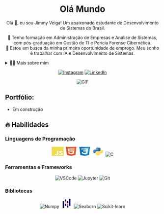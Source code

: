 <!-- Título -->
<h1 align="center">Olá Mundo</h1>

<!-- Apresentação -->
<p align="center">
  Olá 👋, eu sou Jimmy Veiga! Um apaixonado estudante de Desenvolvimento de Sistemas do Brasil.
</p>

<p align="center">
  🌱 Tenho formação em Administração de Empresas e Análise de Sistemas, com pós-graduação em Gestão de TI e Perícia Forense Cibernética.
  <br>
  🔭 Estou em busca da minha primeira oportunidade de emprego. Meu sonho é trabalhar com IA e Desenvolvimento de Sistemas.
</p>

<details>
  <summary>👨‍💻 Mais sobre mim</summary>
  <p>
    💬 Tenho 46 anos e atualmente moro no Brasil. Tenho experiência com JavaScript, PHP, SQL e agora estou aprendendo Python, Análise de Dados, Visualização de Dados e Machine Learning. Também aprendi análise forense computacional, o que me ajudou a desenvolver habilidades importantes como criatividade, comunicação, marketing, capacidade analítica e gestão computacional.
    <br>
    ⚡ Gosto de ler, seja um bom livro, mangá ou quadrinhos, além de assistir filmes e jogar! Acredito que nossos interesses pessoais contribuem para uma percepção mais refinada das coisas e resolução de problemas. \o/
  </p>
</details>

<!-- Links -->
<p align="center">
  <a href="https://www.instagram.com/veigajimmy/"><img src="https://img.shields.io/badge/Instagram-E4405F?style=for-the-badge&logo=instagram&logoColor=white" alt="Instagram"></a>
  <a href="https://www.linkedin.com/in/jimmy-richard-de-sena-veiga-430b16228/"><img src="https://img.shields.io/badge/LinkedIn-0077B5?style=for-the-badge&logo=linkedin&logoColor=white" alt="LinkedIn"></a>
</p>

<!-- GIF -->
<p align="center">
  <img src="https://i.gifer.com/75lD.gif" height="150" alt="GIF">
</p>

<!-- Portfolio -->
## Portfólio:
- Em construção

## 🔥 Habilidades
<!-- Habilidades: Linguagens de Programação -->
<h3>Linguagens de Programação</h3>
<p align="center">
  <img src="https://raw.githubusercontent.com/devicons/devicon/master/icons/javascript/javascript-plain.svg" alt="JavaScript" height="30" width="40">
  <img src="https://raw.githubusercontent.com/devicons/devicon/master/icons/html5/html5-original.svg" alt="HTML" height="30" width="40">
  <img src="https://raw.githubusercontent.com/devicons/devicon/master/icons/css3/css3-original.svg" alt="CSS" height="30" width="40">
  <img src="https://raw.githubusercontent.com/devicons/devicon/master/icons/python/python-original.svg" alt="Python" height="30" width="40">
  <img src="https://cdn.jsdelivr.net/gh/devicons/devicon/icons/c/c-original.svg" alt="C" height="30" width="40">
</p>

<!-- Habilidades: Ferramentas e Frameworks -->
<h3>Ferramentas e Frameworks</h3>
<p align="center">
  <img src="https://cdn.jsdelivr.net/gh/devicons/devicon/icons/vscode/vscode-original.svg" alt="VSCode" height="30" width="40">
  <img src="https://cdn.jsdelivr.net/gh/devicons/devicon/icons/jupyter/jupyter-original.svg" alt="Jupyter" height="30" width="40">
  <img src="https://cdn.jsdelivr.net/gh/devicons/devicon/icons/git/git-original.svg" alt="Git" height="30" width="40">
</p>

<!-- Habilidades: Bibliotecas -->
<h3>Bibliotecas</h3>
<p align="center">
  <img src="https://cdn.jsdelivr.net/gh/devicons/devicon/icons/numpy/numpy-original.svg" alt="Numpy" height="30" width="40">
  <img src="https://raw.githubusercontent.com/devicons/devicon/2ae2a900d2f041da66e950e4d48052658d850630/icons/pandas/pandas-original.svg" alt="Pandas" height="30" width="40">
  <img src="https://seaborn.pydata.org/_images/logo-mark-lightbg.svg" alt="Seaborn" height="40" width="40">
  <img src="https://upload.wikimedia.org/wikipedia/commons/0/05/Scikit_learn_logo_small.svg" alt="Scikit-learn" height="40" width="40">
</p>
